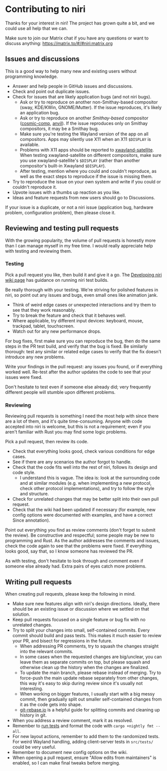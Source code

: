 # Contributing to niri

Thanks for your interest in niri!
The project has grown quite a bit, and we could use all help that we can.

Make sure to join our Matrix chat if you have any questions or want to discuss anything: https://matrix.to/#/#niri:matrix.org

## Issues and discussions

This is a good way to help many new and existing users without programming knowledge.

- Answer and help people in GitHub issues and discussions.
- Check and point out duplicate issues.
- Check for issues that are likely application bugs (and not niri bugs).
    - Ask or try to reproduce on another non-Smithay-based compositor (sway, KDE/KWin, GNOME/Mutter). If the issue reproduces, it's likely an application bug.
    - Ask or try to reproduce on another *Smithay-based* compositor ([cosmic-comp], [anvil]). If the issue reproduces only on Smithay compositors, it may be a Smithay bug.
    - Make sure you're testing the Wayland version of the app on all compositors. Apps may silently use X11 when an X11 `$DISPLAY` is available.
    - Problems with X11 apps should be reported to [xwayland-satellite]. When testing xwayland-satellite on different compositors, make sure you use xwayland-satellite's `$DISPLAY` (rather than another compositor's built-in Xwayland `$DISPLAY`).
    - After testing, mention where you could and couldn't reproduce, as well as the exact steps to reproduce if the issue is missing them.
- Try to reproduce the issue on your own system and write if you could or couldn't reproduce it.
- Upvote issues with a thumbs up reaction as you like.
- Ideas and feature requests from new users should go to Discussions.

If your issue is a duplicate, or not a niri issue (application bug, hardware problem, configuration problem), then please close it.

## Reviewing and testing pull requests

With the growing popularity, the volume of pull requests is honestly more than I can manage myself in my free time.
I would really appreciate help with testing and reviewing them.

### Testing

Pick a pull request you like, then build it and give it a go.
The [Developing niri wiki page](https://github.com/YaLTeR/niri/wiki/Developing-niri) has guidance on running niri test builds.

Be really thorough with your testing.
We're striving for polished features in niri, so point out any issues and bugs, even small ones like animation jank.

- Think of weird edge cases or unexpected interactions and try them to see that they work reasonably.
- Try to break the feature and check that it behaves well.
- Where applicable, try different input devices: keyboard, mouse, trackpad, tablet, touchscreen.
- Watch out for any new performance drops.

For bug fixes, first make sure you can reproduce the bug, then do the same steps in the PR test build, and verify that the bug is fixed.
Be similarly thorough: test any similar or related edge cases to verify that the fix doesn't introduce any new problems.

Write your findings in the pull request: any issues you found, or if everything worked well.
Re-test after the author updates the code to see that your issues were fixed.

Don't hesitate to test even if someone else already did; very frequently different people will stumble upon different problems.

### Reviewing

Reviewing pull requests is something I need the most help with since there are a lot of them, and it's quite time-consuming.
Anyone with code accepted into niri is welcome, but this is not a requirement; even if you aren't familiar with Rust you may find some logic problems.

Pick a pull request, then review its code.

- Check that everything looks good, check various conditions for edge cases.
- See if there are any scenarios the author forgot to handle.
- Check that the code fits well into the rest of niri, follows its design and code style.
    - I understand this is vague. The idea is: look at the surrounding code and at similar modules (e.g. when implementing a new protocol, check other protocol implementations), and try to follow the style and structure.
- Check for unrelated changes that may be better split into their own pull request.
- Check that the wiki had been updated if necessary (for example, new config options were documented with examples, and have a correct Since annotation).

Point out everything you find as review comments (don't forget to submit the review).
Be constructive and respectful; some people may be new to programming and Rust.
As the author addresses the comments and issues, check the code again to see that the problems were fixed.
If everything looks good, say that, so I know someone has reviewed the PR.

As with testing, don't hesitate to look through and comment even if someone else already had.
Extra pairs of eyes catch more problems.

## Writing pull requests

When creating pull requests, please keep the following in mind.

- Make sure new features align with niri's design directions. Ideally, there should be an existing issue or discussion where we settled on that solution.
- Keep pull requests focused on a single feature or bug fix with no unrelated changes.
- Try to split your changes into small, self-contained commits. Every commit should build and pass tests. This makes it much easier to review your PR, and bisect for regressions in the future.
    - When addressing PR comments, try to squash the changes straight into the relevant commits.
    - In some cases when the requested changes are big/unclear, you can leave them as separate commits on top, but please squash and otherwise clean up the history when the changes are finalized.
    - To update the main branch, please rebase instead of merging. Try to force-push the main update rebase separately from other changes, this way it's easy to skip during review since it's usually not interesting.
    - When working on bigger features, I usually start with a big messy commit, then gradually split out smaller self-contained changes from it as the code gets into shape.
    - [git-rebase.io](https://git-rebase.io/) is a helpful guide for splitting commits and cleaning up history in git.
- When you address a review comment, mark it as resolved.
- Remember to [run tests](https://github.com/YaLTeR/niri/wiki/Developing-niri#tests) and format the code with `cargo +nightly fmt --all`.
- For new layout actions, remember to add them to the randomized tests. For weird Wayland handling, adding client-server tests in `src/tests/` could be very useful.
- Remember to document new config options on the wiki.
- When opening a pull request, ensure "Allow edits from maintainers" is enabled, so I can make final tweaks before merging.


[cosmic-comp]: https://github.com/pop-os/cosmic-comp
[anvil]: https://github.com/Smithay/smithay/tree/master/anvil
[xwayland-satellite]: https://github.com/Supreeeme/xwayland-satellite
